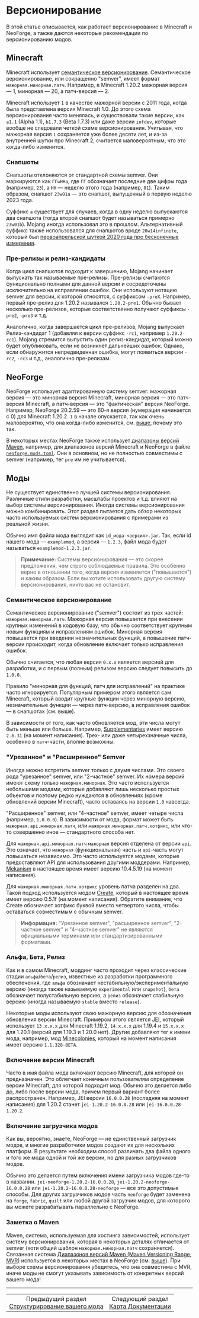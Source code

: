 # Версионирование

В этой статье описывается, как работает версионирование в Minecraft и NeoForge, а также даются некоторые рекомендации по версионированию модов.

<a id="minecraft"></a>

## Minecraft

Minecraft использует [семантическое версионирование](https://semver.org/lang/ru/). Семантическое версионирование, или сокращенно "semver", имеет формат `мажорная.минорная.патч`. Например, в Minecraft 1.20.2 мажорная версия — 1, минорная — 20, а патч-версия — 2.

Minecraft использует `1` в качестве мажорной версии с 2011 года, когда была представлена версия Minecraft 1.0. До этого схема версионирования часто менялась, и существовали такие версии, как `a1.1` (Alpha 1.1), `b1.7.3` (Beta 1.7.3) или даже версии `infdev`, которые вообще не следовали четкой схеме версионирования. Учитывая, что мажорная версия `1` сохраняется уже более десяти лет, и из-за внутренней шутки про Minecraft 2, считается маловероятным, что это когда-либо изменится.

<a id="snapshots"></a>

### Снапшоты

Снапшоты отклоняются от стандартной схемы semver. Они маркируются как `ГГwННa`, где `ГГ` обозначает последние две цифры года (например, `23`), а `НН` — неделю этого года (например, `01`). Таким образом, снапшот `23w01a` — это снапшот, выпущенный в первую неделю 2023 года.

Суффикс `a` существует для случаев, когда в одну неделю выпускаются два снапшота (тогда второй снапшот будет называться примерно `23w01b`). Mojang иногда использовал это в прошлом. Альтернативный суффикс также использовался для снапшотов вроде `20w14infinite`, который был [первоапрельской шуткой 2020 года про бесконечные измерения](https://minecraft.wiki/w/Java_Edition_20w14%E2%88%9E).

<a id="pre-releases-and-release-candidates"></a>

### Пре-релизы и релиз-кандидаты

Когда цикл снапшотов подходит к завершению, Mojang начинает выпускать так называемые пре-релизы. Пре-релизы считаются функционально полными для данной версии и сосредоточены исключительно на исправлении ошибок. Они используют нотацию semver для версии, к которой относятся, с суффиксом `-preX`. Например, первый пре-релиз для 1.20.2 назывался `1.20.2-pre1`. Обычно бывает несколько пре-релизов, которые соответственно получают суффиксы `-pre2`, `-pre3` и т.д.

Аналогично, когда завершается цикл пре-релизов, Mojang выпускает Релиз-кандидат 1 (добавляя к версии суффикс `-rc1`, например `1.20.2-rc1`). Mojang стремится выпустить один релиз-кандидат, который можно будет опубликовать, если не возникнет дальнейших ошибок. Однако, если обнаружится непредвиденная ошибка, могут появиться версии `-rc2`, `-rc3` и т.д., аналогично пре-релизам.

<a id="neoforge"></a>

## NeoForge

NeoForge использует адаптированную систему semver: мажорная версия — это минорная версия Minecraft, минорная версия — это патч-версия Minecraft, а патч-версия — это "фактическая" версия NeoForge. Например, NeoForge 20.2.59 — это 60-я версия (нумерация начинается с 0) для Minecraft 1.20.2. `1` в начале опускается, так как очень маловероятно, что она когда-либо изменится, см. [выше](#minecraft), почему это так.

В некоторых местах NeoForge также использует [диапазоны версий Maven](https://maven.apache.org/enforcer/enforcer-rules/versionRanges.html), например, для диапазонов версий Minecraft и NeoForge в файле [`neoforge.mods.toml`](./Mod%20Files.md#neoforgemodstoml). Они в основном, но не полностью совместимы с semver (например, тег `pre` им не учитывается).

<a id="mods"></a>

## Моды

Не существует единственно лучшей системы версионирования. Различные стили разработки, масштабы проектов и т.д. влияют на выбор системы версионирования. Иногда системы версионирования можно комбинировать. Этот раздел пытается дать обзор некоторых часто используемых систем версионирования с примерами из реальной жизни.

Обычно имя файла мода выглядит как `id_мода-<версия>.jar`. Так, если id нашего мода — `examplemod`, а версия — `1.2.3`, файл мода будет называться `examplemod-1.2.3.jar`.

> **Примечание:**
> Системы версионирования — это скорее предложения, чем строго соблюдаемые правила. Это особенно верно в отношении того, когда версия изменяется ("повышается") и каким образом. Если вы хотите использовать другую систему версионирования, никто вас не остановит.

<a id="semantic-versioning"></a>

### Семантическое версионирование

Семантическое версионирование ("semver") состоит из трех частей: `мажорная.минорная.патч`. Мажорная версия повышается при внесении крупных изменений в кодовую базу, что обычно соответствует крупным новым функциям и исправлениям ошибок. Минорная версия повышается при введении незначительных функций, а повышение патч-версии происходит, когда обновление включает только исправления ошибок.

Обычно считается, что любая версия `0.x.x` является версией для разработки, и с первым (полным) релизом версию следует повысить до `1.0.0`.

Правило "минорная для функций, патч для исправлений" на практике часто игнорируется. Популярным примером этого является сам Minecraft, который вводит крупные функции через минорную версию, незначительные функции — через патч-версию, а исправления ошибок — в снапшотах (см. выше).

В зависимости от того, как часто обновляется мод, эти числа могут быть меньше или больше. Например, [Supplementaries](https://www.curseforge.com/minecraft/mc-mods/supplementaries) имеет версию `2.6.31` (на момент написания). Трех- или даже четырехзначные числа, особенно в `патч`-части, вполне возможны.

<a id="reduced-and-expanded-semver"></a>

### "Урезанное" и "Расширенное" Semver

Иногда можно встретить semver только с двумя числами. Это своего рода "урезанное" semver, или "2-частное" semver. Их номера версий имеют схему только `мажорная.минорная`. Это часто используется небольшими модами, которые добавляют лишь несколько простых объектов и поэтому редко нуждаются в обновлениях (кроме обновлений версии Minecraft), часто оставаясь на версии `1.0` навсегда.

"Расширенное" semver, или "4-частное" semver, имеет четыре числа (например, `1.0.0.0`). В зависимости от мода, формат может быть `мажорная.api.минорная.патч`, или `мажорная.минорная.патч.хотфикс`, или что-то совершенно иное — стандартного способа нет.

Для `мажорная.api.минорная.патч` `мажорная` версия отделена от версии `api`. Это означает, что `мажорная` (функциональная) часть и `api`-часть могут повышаться независимо. Это часто используется модами, которые предоставляют API для использования другими моддерами. Например, [Mekanism](https://www.curseforge.com/minecraft/mc-mods/mekanism) в настоящее время имеет версию 10.4.5.19 (на момент написания).

Для `мажорная.минорная.патч.хотфикс` уровень патча разделен на два. Такой подход используется модом [Create](https://www.curseforge.com/minecraft/mc-mods/create), который в настоящее время имеет версию 0.5.1f (на момент написания). Обратите внимание, что Create обозначает хотфикс буквой вместо четвертого числа, чтобы оставаться совместимым с обычным semver.

> **Информация:**
> "Урезанное semver", "расширенное semver", "2-частное semver" и "4-частное semver" не являются официальными терминами или стандартизированными форматами.

<a id="alpha-beta-release"></a>

### Альфа, Бета, Релиз

Как и в самом Minecraft, моддинг часто проходит через классические стадии `альфа`/`бета`/`релиз`, известные из разработки программного обеспечения, где `альфа` обозначает нестабильную/экспериментальную версию (иногда также называемую `experimental` или `snapshot`), `бета` обозначает полустабильную версию, а `релиз` обозначает стабильную версию (иногда называемую `stable` вместо `release`).

Некоторые моды используют свою мажорную версию для обозначения обновления версии Minecraft. Примером этого является [JEI](https://www.curseforge.com/minecraft/mc-mods/jei), который использует `13.x.x.x` для Minecraft 1.19.2, `14.x.x.x` для 1.19.4 и `15.x.x.x` для 1.20.1 (версий для 1.19.3 и 1.20.0 нет). Другие добавляют тег к имени мода, например, мод [Minecolonies](https://www.curseforge.com/minecraft/mc-mods/minecolonies), который на момент написания имеет версию `1.1.328-BETA`.

<a id="including-the-minecraft-version"></a>

### Включение версии Minecraft

Часто в имя файла мода включают версию Minecraft, для которой он предназначен. Это облегчает конечным пользователям определение версии Minecraft, для которой подходит мод. Обычно это делается либо до, либо после версии мода, причем первый вариант более распространен. Например, JEI версии `16.0.0.28` (последняя на момент написания) для 1.20.2 станет `jei-1.20.2-16.0.0.28` или `jei-16.0.0.28-1.20.2`.

<a id="including-the-mod-loader"></a>

### Включение загрузчика модов

Как вы, вероятно, знаете, NeoForge — не единственный загрузчик модов, и многие разработчики модов создают их для нескольких платформ. В результате необходим способ различать два файла одного и того же мода одной и той же версии, но для разных загрузчиков модов.

Обычно это делается путем включения имени загрузчика модов где-то в названии. `jei-neoforge-1.20.2-16.0.0.28`, `jei-1.20.2-neoforge-16.0.0.28` или `jei-1.20.2-16.0.0.28-neoforge` — все это допустимые способы. Для других загрузчиков модов часть `neoforge` будет заменена на `forge`, `fabric`, `quilt` или любой другой загрузчик модов, для которого вы можете разрабатывать параллельно с NeoForge.

<a id="a-note-on-maven"></a>

### Заметка о Maven

Maven, система, используемая для хостинга зависимостей, использует систему версионирования, которая в некоторых деталях отличается от semver (хотя общий шаблон `мажорная.минорная.патч` сохраняется). Связанная система [Диапазонов версий Maven (Maven Versioning Range, MVR)](https://maven.apache.org/enforcer/enforcer-rules/versionRanges.html) используется в некоторых местах в NeoForge (см. [выше](#neoforge)). При выборе схемы версионирования убедитесь, что она совместима с MVR, иначе моды не смогут указывать зависимость от конкретных версий вашего мода!

---

<div align="center"><table><tr><td align="center">Предыдущий раздел<br><a href="./Structuring%20Your%20Mod.md">Структурирование вашего мода</a></td><td align="center">Следующий раздел<br><a href="../Documentation%20Map.md">Карта Документации</a></td></tr></table></div>
